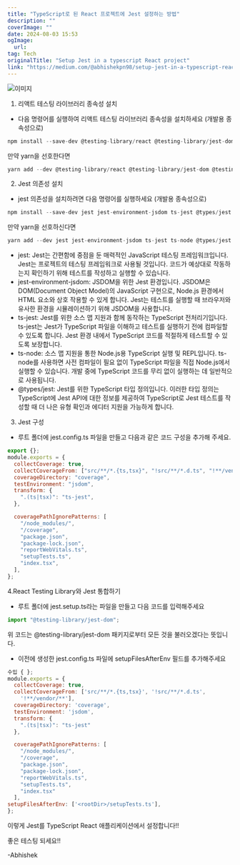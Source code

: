 ```yaml
---
title: "TypeScript로 된 React 프로젝트에 Jest 설정하는 방법"
description: ""
coverImage: ""
date: 2024-08-03 15:53
ogImage: 
  url: 
tag: Tech
originalTitle: "Setup Jest in a typescript React project"
link: "https://medium.com/@abhishekpn98/setup-jest-in-a-typescript-react-project-cfb8188534ec"
---
```




![이미지](/assets/img/SetupJestinatypescriptReactproject_0.png)

1. 리액트 테스팅 라이브러리 종속성 설치

- 다음 명령어를 실행하여 리액트 테스팅 라이브러리 종속성을 설치하세요 (개발용 종속성으로)

```js
npm install --save-dev @testing-library/react @testing-library/jest-dom @testing-library/dom @testing-library/user-event
```

<div class="content-ad"></div>

만약 yarn을 선호한다면

```js
yarn add --dev @testing-library/react @testing-library/jest-dom @testing-library/dom @testing-library/user-event
```

2. Jest 의존성 설치

- jest 의존성을 설치하려면 다음 명령어를 실행하세요 (개발용 종속성으로)

<div class="content-ad"></div>

```js
npm install --save-dev jest jest-environment-jsdom ts-jest @types/jest
```

만약 yarn을 선호하신다면

```js
yarn add --dev jest jest-environment-jsdom ts-jest ts-node @types/jest
```

- jest: Jest는 간편함에 중점을 둔 매력적인 JavaScript 테스팅 프레임워크입니다. Jest는 프로젝트의 테스팅 프레임워크로 사용될 것입니다. 코드가 예상대로 작동하는지 확인하기 위해 테스트를 작성하고 실행할 수 있습니다.
- jest-environment-jsdom: JSDOM을 위한 Jest 환경입니다. JSDOM은 DOM(Document Object Model)의 JavaScript 구현으로, Node.js 환경에서 HTML 요소와 상호 작용할 수 있게 합니다. Jest는 테스트를 실행할 때 브라우저와 유사한 환경을 시뮬레이션하기 위해 JSDOM을 사용합니다.
- ts-jest: Jest를 위한 소스 맵 지원과 함께 동작하는 TypeScript 전처리기입니다. ts-jest는 Jest가 TypeScript 파일을 이해하고 테스트를 실행하기 전에 컴파일할 수 있도록 합니다. Jest 환경 내에서 TypeScript 코드를 적절하게 테스트할 수 있도록 보장합니다.
- ts-node: 소스 맵 지원을 통한 Node.js용 TypeScript 실행 및 REPL입니다. ts-node를 사용하면 사전 컴파일이 필요 없이 TypeScript 파일을 직접 Node.js에서 실행할 수 있습니다. 개발 중에 TypeScript 코드를 무리 없이 실행하는 데 일반적으로 사용됩니다.
- @types/jest: Jest를 위한 TypeScript 타입 정의입니다. 이러한 타입 정의는 TypeScript에 Jest API에 대한 정보를 제공하여 TypeScript로 Jest 테스트를 작성할 때 더 나은 유형 확인과 에디터 지원을 가능하게 합니다.

<div class="content-ad"></div>

3. Jest 구성

- 루트 폴더에 jest.config.ts 파일을 만들고 다음과 같은 코드 구성을 추가해 주세요.

```js
export {};
module.exports = {
  collectCoverage: true,
  collectCoverageFrom: ["src/**/*.{ts,tsx}", "!src/**/*.d.ts", "!**/vendor/**"],
  coverageDirectory: "coverage",
  testEnvironment: "jsdom",
  transform: {
    ".(ts|tsx)": "ts-jest",
  },

  coveragePathIgnorePatterns: [
    "/node_modules/",
    "/coverage",
    "package.json",
    "package-lock.json",
    "reportWebVitals.ts",
    "setupTests.ts",
    "index.tsx",
  ],
};
```

4.React Testing Library와 Jest 통합하기

<div class="content-ad"></div>

- 루트 폴더에 jest.setup.ts라는 파일을 만들고 다음 코드를 입력해주세요

```js
import "@testing-library/jest-dom";
```

위 코드는 @testing-library/jest-dom 패키지로부터 모든 것을 불러오겠다는 뜻입니다.

- 이전에 생성한 jest.config.ts 파일에 setupFilesAfterEnv 필드를 추가해주세요

<div class="content-ad"></div>

```js
수입 { };
module.exports = {
  collectCoverage: true,
  collectCoverageFrom: ['src/**/*.{ts,tsx}', '!src/**/*.d.ts',
    '!**/vendor/**'],
  coverageDirectory: 'coverage',
  testEnvironment: 'jsdom',
  transform: {
    ".(ts|tsx)": "ts-jest"
  },

  coveragePathIgnorePatterns: [
    "/node_modules/",
    "/coverage",
    "package.json",
    "package-lock.json",
    "reportWebVitals.ts",
    "setupTests.ts",
    "index.tsx"
  ],
setupFilesAfterEnv: ['<rootDir>/setupTests.ts'],
};
```

이렇게 Jest를 TypeScript React 애플리케이션에서 설정합니다!!

좋은 테스팅 되세요!!

-Abhishek

